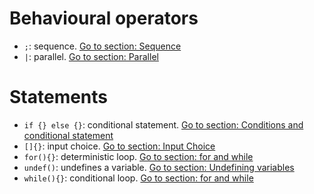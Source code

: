 # Behavioural operators
- `;`: sequence. [Go to section: Sequence](basics/composing_statements.md#sequence)
- `|`: parallel. [Go to section: Parallel](basics/composing_statements.md#parallel)

# Statements
- `if {} else {}`: conditional statement. [Go to section: Conditions and conditional statement](basics/composing_statements.md#conditions-and-conditional-statement)
- `[]{}`: input choice. [Go to section: Input Choice](basics/composing_statements.md#input-choice)
- `for(){}`: deterministic loop. [Go to section: for and while](basics/composing_statements.md#for-and-while)
- `undef()`: undefines a variable. [Go to section: Undefining variables](basics/handling_simple_data.md#undefining-variables)
- `while(){}`: conditional loop. [Go to section: for and while](basics/composing_statements.md#for-and-while)
